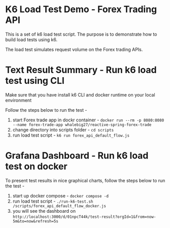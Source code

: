 # K6 Load Test Demo - Forex Trading API

This is a set of k6 load test script. The purpose is to demonstrate how to build load tests using k6.

The load test simulates request volume on the Forex trading APIs.

# Text Result Summary - Run k6 load test using CLI

Make sure that you have install k6 CLI and docker runtime on your local environment

Follow the steps below to run the test -

1. start Forex trade app in dockr container - `docker run --rm -p 8080:8080 --name forex-trade-app whalebig27/reactive-spring-forex-trade`
2. change directory into scripts folder - `cd scripts`
3. run load test script - `k6 run forex_api_default_flow.js`

# Grafana Dashboard - Run k6 load test on docker

To present test results in nice graphical charts, follow the steps below to run the test -

1. start up docker compose - `docker compose -d`
2. run load test script - `./run-k6-test.sh /scripts/forex_api_default_flow_docker.js`
3. you will see the dashboard on `http://localhost:3000/d/01npcT44k/test-result?orgId=1&from=now-5m&to=now&refresh=5s`

